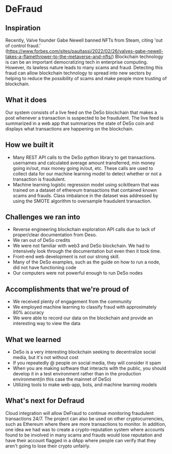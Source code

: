 # DeFraud

## Inspiration

Recently, Valve founder Gabe Newell banned NFTs from Steam, citing 'out of control fraud.' (https://www.forbes.com/sites/paultassi/2022/02/26/valves-gabe-newell-takes-a-flamethrower-to-the-metaverse-and-nfts/) Blockchain technology is can be an important democratizing tech in enterprise computing. However, its lawless nature leads to many scams and fraud. Detecting this fraud can allow blockchain technology to spread into new sectors by helping to reduce the possibility of scams and make people more trusting of blockchain.

## What it does

Our system consists of a live feed on the DeSo blockchain that makes a post whenever a transaction is suspected to be fraudulent. The live feed is summarized in a web app that summarizes the state of DeSo coin and displays what transactions are happening on the blockchain.

## How we built it

- Many REST API calls to the DeSo python library to get transactions. usernames and calculated average amount transferred, min money going in/out, max money going in/out, etc. These calls are used to collect data for our machine learning model to detect whether or not a transaction is fraudulent.
-  Machine learning logistic regression model using scikitlearn that was trained on a dataset of ethereum transactions that contained known scams and frauds. Class imbalance in the dataset was addressed by using the SMOTE algorithm to oversample fraudulent transaction.

## Challenges we ran into

- Reverse engineering blockchain exploration API calls due to lack of proper/clear documentation from Deso.
- We ran out of DeSo credits
- We were not familiar with web3 and DeSo blockchain. We had to intensively look through the documentation but even then it took time.
- Front-end web development is not our strong skill.
- Many of the DeSo examples, such as the guide on how to run a node, did not have functioning code
- Our computers were not powerful enough to run DeSo nodes


## Accomplishments that we're proud of

- We received plenty of engagement from the community
- We employed machine learning to classify fraud with approximately 80% accuracy
- We were able to record our data on the blockchain and provide an interesting way to view the data

## What we learned

- DeSo is a very interesting blockchain seeking to decentralize social media, but it's not without cost
- If you repeatedly @ people on social media, they will consider it spam
-  When you are making software that interacts with the public, you should develop it in a test environment rather than in the production environment(in this case the mainnet of DeSo)
- Utilizing tools to make web-app, bots, and machine learning models

## What's next for Defraud

Cloud integration will allow DeFraud to continue monitoring fraudulent transactions 24/7. The project can also be used on other cryptocurrencies, such as Ethereum where there are more transactions to monitor. In addition, one idea we had was to create a crypto-reputation system where accounts found to be involved in many scams and frauds would lose reputation and have their account flagged in a dApp where people can verify that they aren't going to lose their crypto unfairly.
